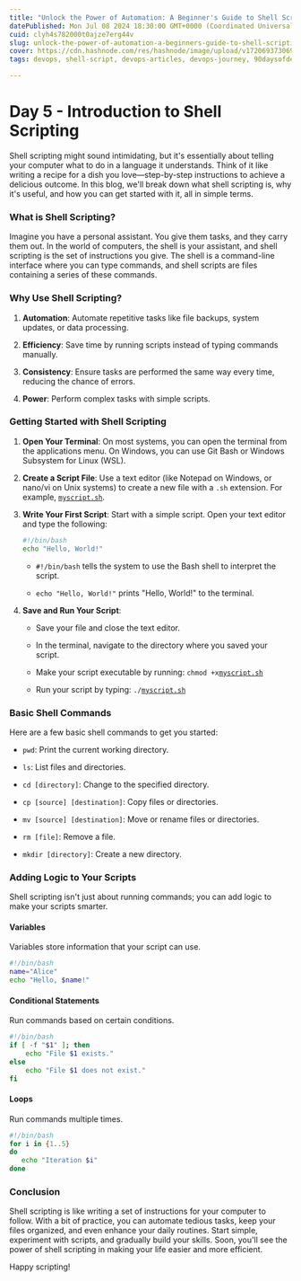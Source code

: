 ```yaml
---
title: "Unlock the Power of Automation: A Beginner's Guide to Shell Scripting"
datePublished: Mon Jul 08 2024 18:30:00 GMT+0000 (Coordinated Universal Time)
cuid: clyh4s782000t0ajze7erg44v
slug: unlock-the-power-of-automation-a-beginners-guide-to-shell-scripting
cover: https://cdn.hashnode.com/res/hashnode/image/upload/v1720693730699/c12794ee-3581-4da0-8100-efaea5549c9f.jpeg
tags: devops, shell-script, devops-articles, devops-journey, 90daysofdevops, 90daysofdevopschallenge, tws, devopscommunity

---
```


# Day 5 - Introduction to Shell Scripting

Shell scripting might sound intimidating, but it's essentially about telling your computer what to do in a language it understands. Think of it like writing a recipe for a dish you love—step-by-step instructions to achieve a delicious outcome. In this blog, we'll break down what shell scripting is, why it's useful, and how you can get started with it, all in simple terms.

### What is Shell Scripting?

Imagine you have a personal assistant. You give them tasks, and they carry them out. In the world of computers, the shell is your assistant, and shell scripting is the set of instructions you give. The shell is a command-line interface where you can type commands, and shell scripts are files containing a series of these commands.

### Why Use Shell Scripting?

1. **Automation**: Automate repetitive tasks like file backups, system updates, or data processing.
    
2. **Efficiency**: Save time by running scripts instead of typing commands manually.
    
3. **Consistency**: Ensure tasks are performed the same way every time, reducing the chance of errors.
    
4. **Power**: Perform complex tasks with simple scripts.
    

### Getting Started with Shell Scripting

1. **Open Your Terminal**: On most systems, you can open the terminal from the applications menu. On Windows, you can use Git Bash or Windows Subsystem for Linux (WSL).
    
2. **Create a Script File**: Use a text editor (like Notepad on Windows, or nano/vi on Unix systems) to create a new file with a `.sh` extension. For example, [`myscript.sh`](http://myscript.sh).
    
3. **Write Your First Script**: Start with a simple script. Open your text editor and type the following:
    
    ```bash
    #!/bin/bash
    echo "Hello, World!"
    ```
    
    * `#!/bin/bash` tells the system to use the Bash shell to interpret the script.
        
    * `echo "Hello, World!"` prints "Hello, World!" to the terminal.
        
4. **Save and Run Your Script**:
    
    * Save your file and close the text editor.
        
    * In the terminal, navigate to the directory where you saved your script.
        
    * Make your script executable by running: `chmod +x`[`myscript.sh`](http://myscript.sh)
        
    * Run your script by typing: `./`[`myscript.sh`](http://myscript.sh)
        

### Basic Shell Commands

Here are a few basic shell commands to get you started:

* `pwd`: Print the current working directory.
    
* `ls`: List files and directories.
    
* `cd [directory]`: Change to the specified directory.
    
* `cp [source] [destination]`: Copy files or directories.
    
* `mv [source] [destination]`: Move or rename files or directories.
    
* `rm [file]`: Remove a file.
    
* `mkdir [directory]`: Create a new directory.
    

### Adding Logic to Your Scripts

Shell scripting isn't just about running commands; you can add logic to make your scripts smarter.

#### Variables

Variables store information that your script can use.

```bash
#!/bin/bash
name="Alice"
echo "Hello, $name!"
```

#### Conditional Statements

Run commands based on certain conditions.

```bash
#!/bin/bash
if [ -f "$1" ]; then
    echo "File $1 exists."
else
    echo "File $1 does not exist."
fi
```

#### Loops

Run commands multiple times.

```bash
#!/bin/bash
for i in {1..5}
do
   echo "Iteration $i"
done
```

### Conclusion

Shell scripting is like writing a set of instructions for your computer to follow. With a bit of practice, you can automate tedious tasks, keep your files organized, and even enhance your daily routines. Start simple, experiment with scripts, and gradually build your skills. Soon, you'll see the power of shell scripting in making your life easier and more efficient.

Happy scripting!